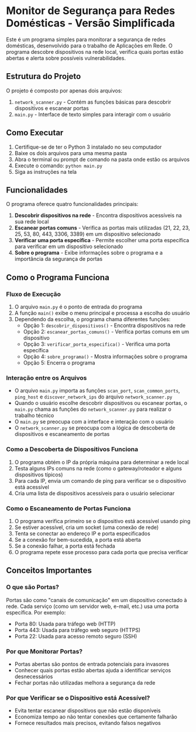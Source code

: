 # Monitor de Segurança para Redes Domésticas - Versão Simplificada

Este é um programa simples para monitorar a segurança de redes domésticas, desenvolvido para o trabalho de Aplicações em Rede. O programa descobre dispositivos na rede local, verifica quais portas estão abertas e alerta sobre possíveis vulnerabilidades.

## Estrutura do Projeto

O projeto é composto por apenas dois arquivos:

1. `network_scanner.py` - Contém as funções básicas para descobrir dispositivos e escanear portas
2. `main.py` - Interface de texto simples para interagir com o usuário

## Como Executar

1. Certifique-se de ter o Python 3 instalado no seu computador
2. Baixe os dois arquivos para uma mesma pasta
3. Abra o terminal ou prompt de comando na pasta onde estão os arquivos
4. Execute o comando: `python main.py`
5. Siga as instruções na tela

## Funcionalidades

O programa oferece quatro funcionalidades principais:

1. **Descobrir dispositivos na rede** - Encontra dispositivos acessíveis na sua rede local
2. **Escanear portas comuns** - Verifica as portas mais utilizadas (21, 22, 23, 25, 53, 80, 443, 3306, 3389) em um dispositivo selecionado
3. **Verificar uma porta específica** - Permite escolher uma porta específica para verificar em um dispositivo selecionado
4. **Sobre o programa** - Exibe informações sobre o programa e a importância da segurança de portas

## Como o Programa Funciona

### Fluxo de Execução

1. O arquivo `main.py` é o ponto de entrada do programa
2. A função `main()` exibe o menu principal e processa a escolha do usuário
3. Dependendo da escolha, o programa chama diferentes funções:
   - Opção 1: `descobrir_dispositivos()` - Encontra dispositivos na rede
   - Opção 2: `escanear_portas_comuns()` - Verifica portas comuns em um dispositivo
   - Opção 3: `verificar_porta_especifica()` - Verifica uma porta específica
   - Opção 4: `sobre_programa()` - Mostra informações sobre o programa
   - Opção 5: Encerra o programa

### Interação entre os Arquivos

- O arquivo `main.py` importa as funções `scan_port`, `scan_common_ports`, `ping_host` e `discover_network_ips` do arquivo `network_scanner.py`
- Quando o usuário escolhe descobrir dispositivos ou escanear portas, o `main.py` chama as funções do `network_scanner.py` para realizar o trabalho técnico
- O `main.py` se preocupa com a interface e interação com o usuário
- O `network_scanner.py` se preocupa com a lógica de descoberta de dispositivos e escaneamento de portas

### Como a Descoberta de Dispositivos Funciona

1. O programa obtém o IP da própria máquina para determinar a rede local
2. Testa alguns IPs comuns na rede (como o gateway/roteador e alguns dispositivos típicos)
3. Para cada IP, envia um comando de ping para verificar se o dispositivo está acessível
4. Cria uma lista de dispositivos acessíveis para o usuário selecionar

### Como o Escaneamento de Portas Funciona

1. O programa verifica primeiro se o dispositivo está acessível usando ping
2. Se estiver acessível, cria um socket (uma conexão de rede)
3. Tenta se conectar ao endereço IP e porta especificados
4. Se a conexão for bem-sucedida, a porta está aberta
5. Se a conexão falhar, a porta está fechada
6. O programa repete esse processo para cada porta que precisa verificar

## Conceitos Importantes

### O que são Portas?

Portas são como "canais de comunicação" em um dispositivo conectado à rede. Cada serviço (como um servidor web, e-mail, etc.) usa uma porta específica. Por exemplo:

- Porta 80: Usada para tráfego web (HTTP)
- Porta 443: Usada para tráfego web seguro (HTTPS)
- Porta 22: Usada para acesso remoto seguro (SSH)

### Por que Monitorar Portas?

- Portas abertas são pontos de entrada potenciais para invasores
- Conhecer quais portas estão abertas ajuda a identificar serviços desnecessários
- Fechar portas não utilizadas melhora a segurança da rede

### Por que Verificar se o Dispositivo está Acessível?

- Evita tentar escanear dispositivos que não estão disponíveis
- Economiza tempo ao não tentar conexões que certamente falharão
- Fornece resultados mais precisos, evitando falsos negativos
